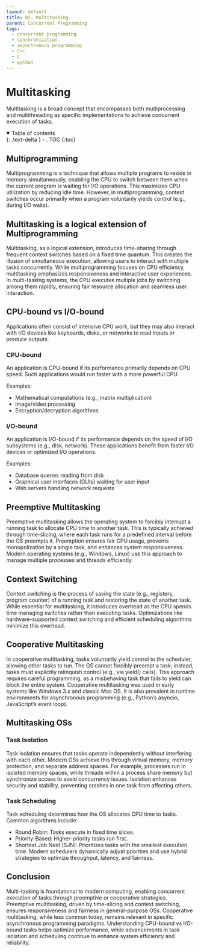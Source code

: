 ```yaml
---
layout: default
title: 02. Multitasking
parent: Concurrent Programming
tags: 
  - concurrent programming
  - synchronization
  - asynchronous programming
  - C++
  - C
  - python
---
```


# Multitasking

Multitasking is a broad concept that encompasses both multiprocessing and multithreading as specific implementations to achieve concurrent execution of tasks.

<details open markdown="block">
  <summary>
    Table of contents
  </summary>
  {: .text-delta }
- . TOC
{:toc}
</details>

## Multiprogramming  

Multiprogramming is a technique that allows multiple programs to reside in memory simultaneously, enabling the CPU to switch between them when the current program is waiting for I/O operations. This maximizes CPU utilization by reducing idle time. However, in multiprogramming, context switches occur primarily when a program voluntarily yields control (e.g., during I/O waits).

## Multitasking is a logical extension of Multiprogramming 

Multitasking, as a logical extension, introduces time-sharing through frequent context switches based on a fixed time quantum. This creates the illusion of simultaneous execution, allowing users to interact with multiple tasks concurrently. While multiprogramming focuses on CPU efficiency, multitasking emphasizes responsiveness and interactive user experiences. In multi-tasking systems, the CPU executes multiple jobs by switching among them rapidly, ensuring fair resource allocation and seamless user interaction.

## CPU-bound vs I/O-bound  

Applications often consist of intensive CPU work, but they may also interact with I/O devices like keyboards, disks, or networks to read inputs or produce outputs.

### CPU-bound
An application is CPU-bound if its performance primarily depends on CPU speed. Such applications would run faster with a more powerful CPU.

Examples:
- Mathematical computations (e.g., matrix multiplication)
- Image/video processing
- Encryption/decryption algorithms

### I/O-bound   

An application is I/O-bound if its performance depends on the speed of I/O subsystems (e.g., disk, network). These applications benefit from faster I/O devices or optimized I/O operations.

Examples:
- Database queries reading from disk
- Graphical user interfaces (GUIs) waiting for user input
- Web servers handling network requests

## Preemptive Multitasking
Preemptive multitasking allows the operating system to forcibly interrupt a running task to allocate CPU time to another task. This is typically achieved through time-slicing, where each task runs for a predefined interval before the OS preempts it. Preemption ensures fair CPU usage, prevents monopolization by a single task, and enhances system responsiveness. Modern operating systems (e.g., Windows, Linux) use this approach to manage multiple processes and threads efficiently.

## Context Switching
Context switching is the process of saving the state (e.g., registers, program counter) of a running task and restoring the state of another task. While essential for multitasking, it introduces overhead as the CPU spends time managing switches rather than executing tasks. Optimizations like hardware-supported context switching and efficient scheduling algorithms minimize this overhead.

## Cooperative Multitasking
In cooperative multitasking, tasks voluntarily yield control to the scheduler, allowing other tasks to run. The OS cannot forcibly preempt a task; instead, tasks must explicitly relinquish control (e.g., via yield() calls). This approach requires careful programming, as a misbehaving task that fails to yield can block the entire system. Cooperative multitasking was used in early systems like Windows 3.x and classic Mac OS. It is also prevalent in runtime environments for asynchronous programming (e.g., Python’s asyncio, JavaScript’s event loop).

## Multitasking OSs

### Task Isolation
Task isolation ensures that tasks operate independently without interfering with each other. Modern OSs achieve this through virtual memory, memory protection, and separate address spaces. For example, processes run in isolated memory spaces, while threads within a process share memory but synchronize access to avoid concurrency issues. Isolation enhances security and stability, preventing crashes in one task from affecting others.

### Task Scheduling
Task scheduling determines how the OS allocates CPU time to tasks. Common algorithms include:
- Round Robin: Tasks execute in fixed time slices.
- Priority-Based: Higher-priority tasks run first.
- Shortest Job Next (SJN): Prioritizes tasks with the smallest execution time.
Modern schedulers dynamically adjust priorities and use hybrid strategies to optimize throughput, latency, and fairness.

## Conclusion
Multi-tasking is foundational to modern computing, enabling concurrent execution of tasks through preemptive or cooperative strategies. Preemptive multitasking, driven by time-slicing and context switching, ensures responsiveness and fairness in general-purpose OSs. Cooperative multitasking, while less common today, remains relevant in specific asynchronous programming paradigms. Understanding CPU-bound vs I/O-bound tasks helps optimize performance, while advancements in task isolation and scheduling continue to enhance system efficiency and reliability.